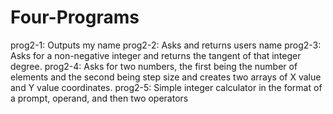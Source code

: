 # Four-Programs
prog2-1: Outputs my name
prog2-2: Asks and returns users name
prog2-3: Asks for a non-negative integer and returns the tangent of that integer degree.
prog2-4: Asks for two numbers, the first being the number of elements and the second being step size and creates two arrays of X value and Y value coordinates. 
prog2-5: Simple integer calculator in the format of a prompt, operand, and then two operators
